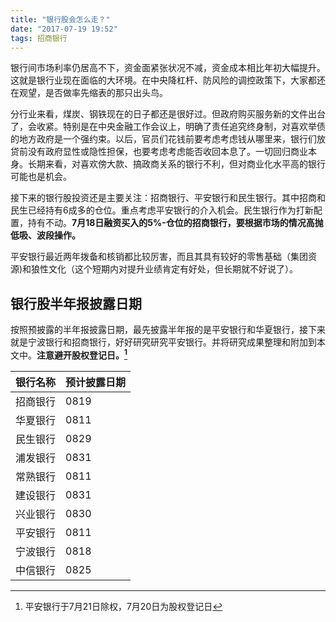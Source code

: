 ```yaml
---
title: "银行股会怎么走？"
date: "2017-07-19 19:52"
tags: 招商银行
---
```


银行间市场利率仍居高不下，资金面紧张状况不减，资金成本相比年初大幅提升。这就是银行业现在面临的大环境。在中央降杠杆、防风险的调控政策下，大家都还在观望，是否做率先缩表的那只出头鸟。

分行业来看，煤炭、钢铁现在的日子都还是很好过。但政府购买服务新的文件出台了，会收紧。特别是在中央金融工作会议上，明确了责任追究终身制，对喜欢举债的地方政府是一个强约束。以后，官员们花钱前要考虑考虑钱从哪里来，银行们放贷前没有政府显性或隐性担保，也要考虑考虑能否收回本息了。一切回归商业本身。长期来看，对喜欢傍大款、搞政商关系的银行不利，但对商业化水平高的银行可能也是机会。

接下来的银行股投资还是主要关注：招商银行、平安银行和民生银行。其中招商和民生已经持有6成多的仓位。重点考虑平安银行的介入机会。民生银行作为打新配置，持有不动。**7月18日融资买入的5%-仓位的招商银行，要根据市场的情况高抛低吸、波段操作。**

平安银行最近两年拨备和核销都比较厉害，而且其具有较好的零售基础（集团资源)和狼性文化（这个短期内对提升业绩肯定有好处，但长期就不好说了）。

## 银行股半年报披露日期

按照预披露的半年报披露日期，最先披露半年报的是平安银行和华夏银行，接下来就是宁波银行和招商银行，好好研究研究平安银行。并将研究成果整理和附加到本文中。**注意避开股权登记日。[^1]**

| 银行名称 | 预计披露日期 |
| :------------- | :------------- |
| 招商银行 | 0819 |
| 华夏银行 | 0811 |
| 民生银行 | 0829 |
| 浦发银行 | 0831 |
| 常熟银行 | 0811 |
| 建设银行 | 0831 |
| 兴业银行 | 0830 |
| 平安银行 | 0811 |
| 宁波银行 | 0818 |
| 中信银行 | 0825 |


[^1]:  平安银行于7月21日除权，7月20日为股权登记日
